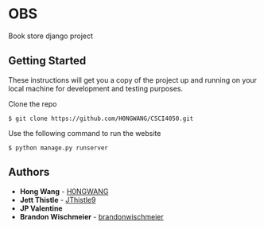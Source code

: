 # OBS
Book store django project

## Getting Started

These instructions will get you a copy of the project up and running on your local machine for development and testing purposes.

Clone the repo
```
$ git clone https://github.com/H0NGWANG/CSCI4050.git
```
Use the following command to run the website
```
$ python manage.py runserver
```

## Authors

* **Hong Wang** - [H0NGWANG](https://github.com/H0NGWANG)
* **Jett Thistle** - [JThistle9](https://github.com/JThistle9)
* **JP Valentine**
* **Brandon Wischmeier** - [brandonwischmeier](https://github.com/brandonwischmeier)
